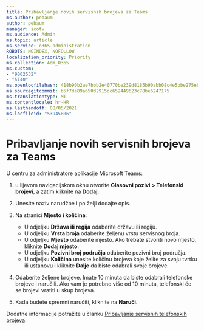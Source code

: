 ```yaml
---
title: Pribavljanje novih servisnih brojeva za Teams
ms.author: pebaum
author: pebaum
manager: scotv
ms.audience: Admin
ms.topic: article
ms.service: o365-administration
ROBOTS: NOINDEX, NOFOLLOW
localization_priority: Priority
ms.collection: Adm_O365
ms.custom:
- "9002532"
- "5140"
ms.openlocfilehash: 418b90b2ae7bbb2e40770be239d8185b90abb08c4e5bbe275e80f64966e97413
ms.sourcegitcommit: b5f7da89a650d2915dc652449623c78be6247175
ms.translationtype: MT
ms.contentlocale: hr-HR
ms.lasthandoff: 08/05/2021
ms.locfileid: "53945806"
---
```

# <a name="get-new-service-numbers-for-teams"></a>Pribavljanje novih servisnih brojeva za Teams

U centru za administratore aplikacije Microsoft Teams:

1. u lijevom navigacijskom oknu otvorite **Glasovni pozivi > Telefonski brojevi**, a zatim kliknite na **Dodaj**.
2. Unesite naziv narudžbe i po želji dodajte opis.
3. Na stranici **Mjesto i količina**:

    - U odjeljku **Država ili regija** odaberite državu ili regiju.
    - U odjeljku **Vrsta broja** odaberite željenu vrstu servisnog broja.
    - U odjeljku **Mjesto** odaberite mjesto. Ako trebate stvoriti novo mjesto, kliknite **Dodaj mjesto**.
    - U odjeljku **Pozivni broj područja** odaberite pozivni broj područja.
    - U odjeljku **Količina** unesite količinu brojeva koje želite za svoju tvrtku ili ustanovu i kliknite **Dalje** da biste odabrali svoje brojeve.
    
4. Odaberite željene brojeve. Imate 10 minuta da biste odabrali telefonske brojeve i naručili. Ako vam je potrebno više od 10 minuta, telefonski će se brojevi vratiti u skup brojeva.
5. Kada budete spremni naručiti, kliknite na **Naruči**.

Dodatne informacije potražite u članku [Pribavljanje servisnih telefonskih brojeva](https://docs.microsoft.com/microsoftteams/getting-service-phone-numbers).
